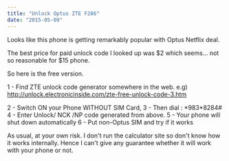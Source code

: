 ```yaml
---
title: "Unlock Optus ZTE F286"
date: "2015-05-09"
---
```


Looks like this phone is getting remarkably popular with Optus Netflix deal.

The best price for paid unlock code I looked up was $2 which seems... not so reasonable for $15 phone.

So here is the free version.

1 - Find ZTE unlock code generator somewhere in the web. e.g) http://unlock.electronicinside.com/zte-free-unlock-code-3.htm

2 - Switch ON your Phone WITHOUT SIM Card, 3 - Then dial : \*983\*8284# 4 - Enter Unlock/ NCK /NP code generated from above. 5 - Your phone will shut down automatically 6 - Put non-Optus SIM and try if it works

As usual, at your own risk. I don't run the calculator site so don't know how it works internally. Hence I can't give any guarantee whether it will work with your phone or not.
